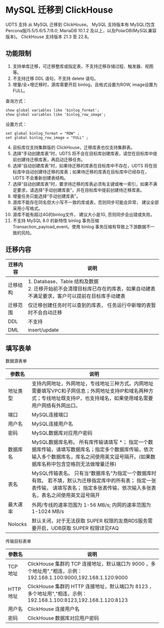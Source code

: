# MySQL 迁移到 ClickHouse
UDTS 支持 从 MySQL 迁移到 ClickHouse。
 MySQL 支持版本有 MySQL(包含Percona版)5.5/5.6/5.7/8.0; MariaDB 10.1.2 及以上，以及PolarDB(MySQL兼容版本)。
 ClickHouse 支持版本 21.3 至 22.8。

## 功能限制
1. 支持单库迁移，可迁移整库或指定表，不支持迁移存储过程、触发器、视图等。
2. 不支持迁移 DDL 语句，不支持 delete 语句。
3. 增量/全+增迁移时，源库需要开启 binlog，且格式设置为ROW, image设置为FULL。

查询方式：
```
show global variables like 'binlog_format';
show global variables like 'binlog_row_image';
```

设置方式：
```
set global binlog_format = "ROW" ;
set global binlog_row_image = "FULL" ;
```

4. 目标库仅支持集群版的 ClickHouse，迁移库表也仅支持集群表。
5. 选择“手动创建库表”时，UDTS 将不会在目标库创建库表，请您在目标库中提前创建待迁移库表，再启动迁移任务。
6. 选择“自动创建库表”时，如果待迁移的库表在目标库中不存在，UDTS 将在目标库中自动创建待迁移的库表；如果待迁移的库表在目标库中已经存在，UDTS 不会重新创建表结构。
7. 选择“自动创建库表”时，要求待迁移的库表必须有主键或唯一索引，如果不满足要求，请选择“手动创建库表”，并在目标库中提前创建待迁移库表。
8. 增量任务只能选择“手动创建库表”。
9. 源库不能存在同名但大小写不一致的库或表，否则同步可能会异常， 建议全部采用小写格式。
10. 源库不能有超过4G的binlog文件， 建议大小是1G, 否则同步会出错或失败。
11. 不支持 MySQL 8.0 的新特性 binlog 事务压缩 Transaction_payload_event。使用 binlog 事务压缩有导致上下游数据不一致的风险。

## 迁移内容

| 迁移内容 | 说明                                                                |
| -------- | ------------------------------------------------------------------- |
| 迁移结构 | 1. Database、Table 结构及数据<br>  2. 迁移开始前不会清理目标库已存在的库表，如果自动建表不满足要求，客户可以提前在目标库手动建表 |
| 迁移范围 | 仅迁移创建任务时可以查到的库表， 任务运行中新增的表暂时不会自动迁移 |
| DDL      | 不支持                                                              |
| DML      | insert/update                                                       |

## 填写表单

数据源表单

| 参数名   | 说明                                                                                                                                                                                      |
| -------- | ----------------------------------------------------------------------------------------------------------------------------------------------------------------------------------------- |
| 地址类型 | 支持内网地址，外网地址，专线地址三种方式。内网地址需要填写VPC和子网信息；外网地址支持IP和域名两种方式；专线地址既支持IP，也支持域名，如果使用域名需要用户网络有外网出口。                 |
| 端口     | MySQL连接端口                                                                                                                                                                             |
| 用户名   | MySQL连接用户名                                                                                                                                                                           |
| 密码     | MySQL数据库对应用户密码                                                                                                                                                                   |
| 数据库名 | MySQL数据库名称。 所有库传输请填写 *； 指定一个数据库传输，请填写数据库名；指定多个数据库传输，依次输入多个数据库名，库名之间使用英文逗号隔开。(如果数据库名称中包含空格则无法做增量迁移) |  |
| 表名     | MySQL传输表名。 只有当“数据库名”为指定一个数据库时有效。 若不填，默认为迁移指定库中的所有表； 指定一张表传输， 请填写表名； 指定多张表传输，依次输入多张表名，表名之间使用英文逗号隔开    |
| 最大速率 | 外网/专线的速率范围为 1-56 MB/s; 内网的速率范围为 1-1024 MB/s                                                                                                                             |
| Nolocks  | 默认关闭，对于无法获取 SUPER 权限的友商RDS服务需要开启，UDB获取 SUPER 权限详见FAQ                                                                                                         |


传输目标表单

| 参数名       | 说明                                                                                                                           |
| ------------ | ------------------------------------------------------------------------------------------------------------------------------ |
| TCP 地址     | ClickHouse 集群的 TCP 连接地址，默认端口为 9000 ，多个地址用","相连，示例：192.168.1.100:9000,192.168.1.120:9000                  |
| HTTP 地址    | ClickHouse 集群的 HTTP 连接地址，默认端口为 8123 ，多个地址用","相连，示例：192.168.1.100:8123,192.168.1.120:8123                  |
| 用户名       | ClickHouse 连接用户名                                                                                                                |
| 密码         | ClickHouse 数据库对应用户密码                                                                                                        |
